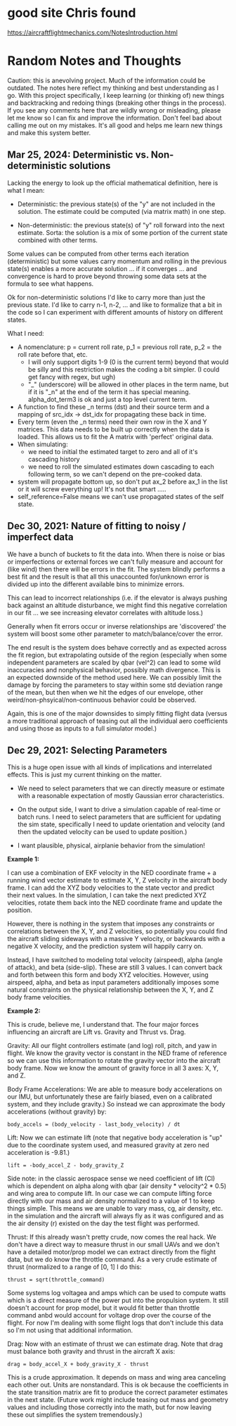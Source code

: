 # good site Chris found

https://aircraftflightmechanics.com/NotesIntroduction.html

# Random Notes and Thoughts

Caution: this is anevolving project.  Much of the information could be outdated.
The notes here reflect my thinking and best understanding as I go.  With this
project specifically, I keep learning (or thinking of) new things and
backtracking and redoing things (breaking other things in the process).  If you
see any comments here that are wildly wrong or misleading, please let me know so
I can fix and improve the information.  Don't feel bad about calling me out on
my mistakes. It's all good and helps me learn new things and make this system
better.

## Mar 25, 2024: Deterministic vs. Non-deterministic solutions

Lacking the energy to look up the official mathematical definition, here is what
I mean:

* Deterministic: the previous state(s) of the "y" are not included in the
  solution.  The estimate could be computed (via matrix math) in one step.

* Non-deterministic: the previous state(s) of "y" roll forward into the next
  estimate.  Sorta: the solution is a mix of some portion of the current state
  combined with other terms.

Some values can be computed from other terms each iteration (deterministic) but
some values carry momentum and rolling in the previous state(s) enables a more
accurate solution ... if it converges ... and convergence is hard to prove
beyond throwing some data sets at the formula to see what happens.

Ok for non-deterministic solutions I'd like to carry more than just the previous
state.  I'd like to carry n-1, n-2, ... and like to formalize that a bit in the
code so I can experiment with different amounts of history on different states.

What I need:

* A nomenclature: p = current roll rate, p_1 = previous roll rate, p_2 = the
  roll rate before that, etc.
  * I will only support digits 1-9 (0 is the current term) beyond that would be
    silly and this restriction makes the coding a bit simpler. (I could get
    fancy with regex, but ugh)
  * "_" (underscore) will be allowed in other places in the term name, but if it
    is "_n" at the end of the term it has special meaning.  alpha_dot_term3 is ok
    and just a top level current term.
* A function to find these _n terms (dst) and their source term and a mapping of
  src_idx -> dst_idx for propagating these back in time.
* Every term (even the _n terms) need their own row in the X and Y matrices.
  This data needs to be built up correctly when the data is loaded.  This allows
  us to fit the A matrix with 'perfect' original data.
* When simulating:
  * we need to initial the estimated target to zero and all of it's cascading
    history
  * we need to roll the simulated estimates down cascading to each following
    term, so we can't depend on the pre-cooked data.
* system will propagate bottom up, so don't put ax_2 before ax_1 in the list or
  it will screw everything up!  It's not that smart .....
* self_reference=False means we can't use propagated states of the self state.

## Dec 30, 2021: Nature of fitting to noisy / imperfect data

We have a bunch of buckets to fit the data into.  When there is noise
or bias or imperfections or external forces we can't fully measure
and account for (like wind) then there will be errors in the fit.  The
system blindly performs a best fit and the result is that all this
unaccounted for/unknown error is divided up into the different
available bins to minimize errors.

This can lead to incorrect relationships (i.e. if the elevator is
always pushing back against an altitude disturbance, we might find
this negative correlation in our fit ... we see increasing elevator
correlates with altitude loss.)

Generally when fit errors occur or inverse relationships are
'discovered' the system will boost some other parameter to
match/balance/cover the error.

The end result is the system does behave correctly and as expected
across the fit region, but extrapolating outside of the region
(especially when some independent parameters are scaled by qbar
(vel^2) can lead to some wild inaccuracies and nonphysical behavior,
possibly math divergence.  This is an expected downside of the method
used here.  We can possibly limit the damage by forcing the parameters
to stay within some std deviation range of the mean, but then when we
hit the edges of our envelope, other weird/non-phsyical/non-continuous
behavior could be observed.

Again, this is one of the major downsides to simply fitting flight
data (versus a more traditional approach of teasing out all the
individual aero coefficients and using those as inputs to a full
simulator model.)

## Dec 29, 2021: Selecting Parameters

This is a huge open issue with all kinds of implications and
interrelated effects.  This is just my current thinking on the matter.

* We need to select parameters that we can directly measure or
estimate with a reasonable expectation of mostly Gaussian error
characteristics.

* On the output side, I want to drive a simulation capable of
real-time or batch runs.  I need to select parameters that are
sufficient for updating the sim state, specifically I need to update
orientation and velocity (and then the updated velocity can be used to
update position.)

* I want plausible, physical, airplanie behavior from the simulation!

**Example 1:**

I can use a combination of EKF velocity in the NED coordinate frame +
a running wind vector estimate to estimate X, Y, Z velocity in the
aircraft body frame.  I can add the XYZ body velocities to the state
vector and predict their next values.  In the simulation, I can take
the next predicted XYZ velocities, rotate them back into the NED
coordinate frame and update the position.

However, there is nothing in the system that imposes any constraints
or correlations between the X, Y, and Z velocities, so potentially you
could find the aircraft sliding sideways with a massive Y velocity, or
backwards with a negative X velocity, and the prediction system will
happily carry on.

Instead, I have switched to modeling total velocity (airspeed), alpha
(angle of attack), and beta (side-slip).  These are still 3 values.  I
can convert back and forth between this form and body XYZ velocities.
However, using airspeed, alpha, and beta as input parameters
additionally imposes some natural constraints on the physical
relationship between the X, Y, and Z body frame velocities.

**Example 2:**

This is crude, believe me, I understand that.  The four major forces
influencing an aircraft are Lift vs. Gravity and Thrust vs. Drag.

Gravity: All our flight controllers estimate (and log) roll, pitch,
and yaw in flight.  We know the gravity vector is constant in the NED
frame of reference so we can use this information to rotate the
gravity vector into the aircraft body frame.  Now we know the amount
of gravity force in all 3 axes: X, Y, and Z.

Body Frame Accelerations: We are able to measure body accelerations on
our IMU, but unfortunately these are fairly biased, even on a
calibrated system, and they include gravity.)  So instead we can
approximate the body accelerations (without gravity) by:

    body_accels = (body_velocity - last_body_velocity) / dt

Lift: Now we can estimate lift (note that negative body acceleration
is "up" due to the coordinate system used, and measured gravity at
zero ned acceleration is -9.81.)

    lift = -body_accel_Z - body_gravity_Z

Side note: in the classic aerospace sense we need coefficient of lift
(Cl) which is dependent on alpha along with qbar (air density *
velocity^2 * 0.5) and wing area to compute lift.  In our case we can
compute lifting force directly with our mass and air density
normalized to a value of 1 to keep things simple.  This means we are
unable to vary mass, cg, air density, etc. in the simulation and the
aircraft will always fly as it was configured and as the air density
(r) existed on the day the test flight was performed.

Thrust: If this already wasn't pretty crude, now comes the real hack.
We don't have a direct way to measure thrust in our small UAVs and we
don't have a detailed motor/prop model we can extract directly from
the flight data, but we do know the throttle command.  As a very crude
estimate of thrust (normalized to a range of [0, 1] I do this:

    thrust = sqrt(throttle_command)

Some systems log voltagea and amps which can be used to compute watts
which is a direct measure of the power put into the propulsion system.
It still doesn't account for prop model, but it would fit better than
throttle command anbd would account for voltage drop over the course
of the flight.  For now I'm dealing with some flight logs that don't
include this data so I'm not using that additional information.

Drag: Now with an estimate of thrust we can estimate drag.  Note that
drag must balance both gravity and thrust in the aircraft X axis:

    drag = body_accel_X + body_gravity_X - thrust

This is a crude approximation.  It depends on mass and wing area
canceling each other out.  Units are nonstandard.  This is ok because
the coefficients in the state transition matrix are fit to produce the
correct parameter estimates in the next state.  (Future work might
include teasing out mass and geometry values and including those
correctly into the math, but for now leaving these out simplifies the
system tremendously.)